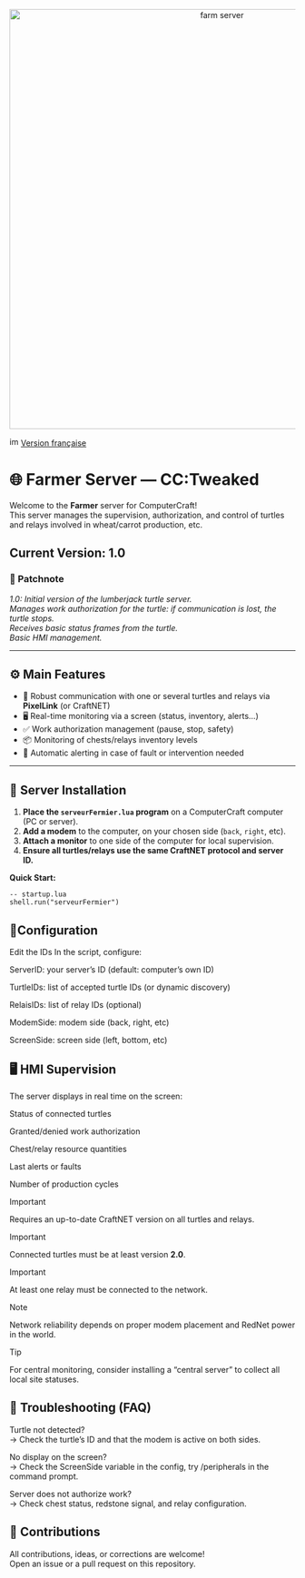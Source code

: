 <p align="center">
<img width="733" height="740" alt="farm server" src="https://github.com/user-attachments/assets/3683572c-9c25-475d-8eef-ecf7e2f3f9cb" />
</p>

<img width="16" height="16" alt="image" src="https://github.com/user-attachments/assets/ed9d7c93-42b9-4f00-a5ab-595a9fa1a3b3" /> [Version française](README.md)

# 🌐 Farmer Server — CC:Tweaked

Welcome to the **Farmer** server for ComputerCraft!  
This server manages the supervision, authorization, and control of turtles and relays involved in wheat/carrot production, etc.

## Current Version: 1.0

### 📝 Patchnote
*1.0: Initial version of the lumberjack turtle server.  
Manages work authorization for the turtle: if communication is lost, the turtle stops.  
Receives basic status frames from the turtle.  
Basic HMI management.*

---

## ⚙️ Main Features

- 🔗 Robust communication with one or several turtles and relays via **PixelLink** (or CraftNET)  
- 🖥️ Real-time monitoring via a screen (status, inventory, alerts…)  
- ✅ Work authorization management (pause, stop, safety)  
- 📦 Monitoring of chests/relays inventory levels  
- 🚨 Automatic alerting in case of fault or intervention needed  

---

## 🚀 Server Installation

1. **Place the `serveurFermier.lua` program** on a ComputerCraft computer (PC or server).  
2. **Add a modem** to the computer, on your chosen side (`back`, `right`, etc).  
3. **Attach a monitor** to one side of the computer for local supervision.  
4. **Ensure all turtles/relays use the same CraftNET protocol and server ID.**  

**Quick Start:**

```
-- startup.lua
shell.run("serveurFermier")
```


## 📡Configuration
Edit the IDs
In the script, configure:

ServerID: your server’s ID (default: computer’s own ID)

TurtleIDs: list of accepted turtle IDs (or dynamic discovery)

RelaisIDs: list of relay IDs (optional)

ModemSide: modem side (back, right, etc)

ScreenSide: screen side (left, bottom, etc)

## 🖥️ HMI Supervision
The server displays in real time on the screen:

Status of connected turtles

Granted/denied work authorization

Chest/relay resource quantities

Last alerts or faults

Number of production cycles

> [!IMPORTANT]
> Requires an up-to-date CraftNET version on all turtles and relays.

> [!IMPORTANT]
> Connected turtles must be at least version **2.0**.

> [!IMPORTANT]
> At least one relay must be connected to the network.

> [!NOTE]
> Network reliability depends on proper modem placement and RedNet power in the world.

> [!TIP]
> For central monitoring, consider installing a “central server” to collect all local site statuses.

## 🔧 Troubleshooting (FAQ)
Turtle not detected?  
→ Check the turtle’s ID and that the modem is active on both sides.

No display on the screen?  
→ Check the ScreenSide variable in the config, try /peripherals in the command prompt.

Server does not authorize work?  
→ Check chest status, redstone signal, and relay configuration.


## 🤝 Contributions
All contributions, ideas, or corrections are welcome!  
Open an issue or a pull request on this repository.
